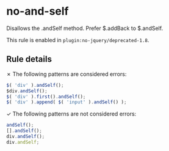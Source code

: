 # no-and-self

Disallows the .andSelf method. Prefer $.addBack to $.andSelf.

This rule is enabled in `plugin:no-jquery/deprecated-1.8`.

## Rule details

✗ The following patterns are considered errors:
```js
$( 'div' ).andSelf();
$div.andSelf();
$( 'div' ).first().andSelf();
$( 'div' ).append( $( 'input' ).andSelf() );
```

✓ The following patterns are not considered errors:
```js
andSelf();
[].andSelf();
div.andSelf();
div.andSelf;
```

